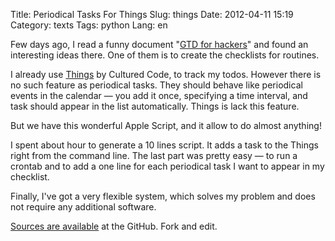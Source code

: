Title: Periodical Tasks For Things
Slug: things
Date: 2012-04-11 15:19
Category: texts
Tags: python
Lang: en

Few days ago, I read a funny document "[GTD for hackers][GTD]" and found an interesting ideas there.
One of them is to create the checklists for routines.

I already use [Things][] by Cultured Code, to track my todos. However there is no such feature as periodical tasks. They should behave like periodical events in the calendar — you add it once, specifying a time interval, and task should appear in the list automatically. Things is lack this feature.

But we have this wonderful Apple Script, and it allow to do almost anything!

I spent about hour to generate a 10 lines script. It adds a task to the Things right from the command line. The last part was pretty easy — to run a crontab and to add a one line for each periodical task I want to appear in my checklist.

Finally, I've got a very flexible system, which solves my problem and does not require any additional software.

[Sources are available][github] at the GitHub. Fork and edit.

[Things]: http://culturedcode.com/things/
[GTD]: http://gtdfh.branchable.com/
[github]: https://github.com/svetlyak40wt/things-periodical-tasks


